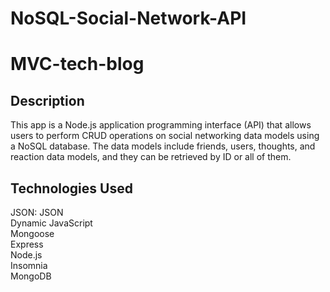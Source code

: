 # NoSQL-Social-Network-API

# MVC-tech-blog

## Description
This app is a Node.js application programming interface (API) that allows users to perform CRUD operations on social networking data models using a NoSQL database. The data models include friends, users, thoughts, and reaction data models, and they can be retrieved by ID or all of them.

## Technologies Used

JSON: JSON <br>
Dynamic JavaScript <br>
Mongoose <br>
Express <br>
Node.js <br>
Insomnia <br>
MongoDB <br>